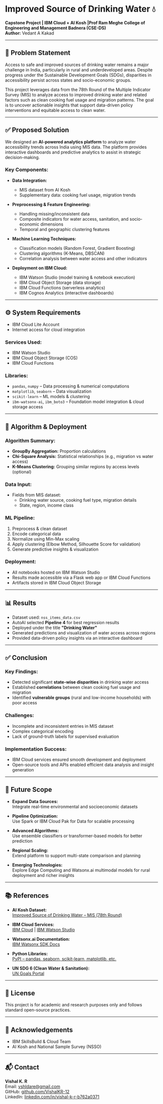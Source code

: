 # Improved Source of Drinking Water 💧
**Capstone Project | IBM Cloud + AI Kosh |Prof Ram Meghe College of Engineering and Management Badnera (CSE-DS)**  
**Author:** Vedant A Kakad

---

## 📌 Problem Statement

Access to safe and improved sources of drinking water remains a major challenge in India, particularly in rural and underdeveloped areas. Despite progress under the Sustainable Development Goals (SDGs), disparities in accessibility persist across states and socio-economic groups.

This project leverages data from the 78th Round of the Multiple Indicator Survey (MIS) to analyze access to improved drinking water and related factors such as clean cooking fuel usage and migration patterns. The goal is to uncover actionable insights that support data-driven policy interventions and equitable access to clean water.

---

## ✅ Proposed Solution

We designed an **AI-powered analytics platform** to analyze water accessibility trends across India using MIS data. The platform provides interactive dashboards and predictive analytics to assist in strategic decision-making.

### Key Components:
- **Data Integration:**  
  - MIS dataset from AI Kosh  
  - Supplementary data: cooking fuel usage, migration trends

- **Preprocessing & Feature Engineering:**  
  - Handling missing/inconsistent data  
  - Composite indicators for water access, sanitation, and socio-economic dimensions  
  - Temporal and geographic clustering features

- **Machine Learning Techniques:**  
  - Classification models (Random Forest, Gradient Boosting)  
  - Clustering algorithms (K-Means, DBSCAN)  
  - Correlation analysis between water access and other indicators

- **Deployment on IBM Cloud:**  
  - IBM Watson Studio (model training & notebook execution)  
  - IBM Cloud Object Storage (data storage)  
  - IBM Cloud Functions (serverless analytics)  
  - IBM Cognos Analytics (interactive dashboards)

---

## ⚙️ System Requirements

- IBM Cloud Lite Account  
- Internet access for cloud integration

### Services Used:
- IBM Watson Studio  
- IBM Cloud Object Storage (COS)  
- IBM Cloud Functions

### Libraries:
- `pandas`, `numpy` – Data processing & numerical computations  
- `matplotlib`, `seaborn` – Data visualization  
- `scikit-learn` – ML models & clustering  
- `ibm-watsonx-ai`, `ibm_boto3` – Foundation model integration & cloud storage access

---

## 🧠 Algorithm & Deployment

### Algorithm Summary:
- **GroupBy Aggregation:** Proportion calculations
- **Chi-Square Analysis:** Statistical relationships (e.g., migration vs water access)
- **K-Means Clustering:** Grouping similar regions by access levels (optional)

### Data Input:
- Fields from MIS dataset:  
  - Drinking water source, cooking fuel type, migration details  
  - State, region, income class

### ML Pipeline:
1. Preprocess & clean dataset  
2. Encode categorical data  
3. Normalize using Min-Max scaling  
4. Apply clustering (Elbow Method, Silhouette Score for validation)  
5. Generate predictive insights & visualization

### Deployment:
- All notebooks hosted on IBM Watson Studio  
- Results made accessible via a Flask web app or IBM Cloud Functions  
- Artifacts stored in IBM Cloud Object Storage

---

## 📊 Results

- Dataset used: `nss_items_data.csv`  
- AutoAI selected **Pipeline 4** for best regression results  
- Deployed under the title **"Drinking Water"**  
- Generated predictions and visualization of water access across regions  
- Provided data-driven policy insights via an interactive dashboard

---

## ✅ Conclusion

### Key Findings:
- Detected significant **state-wise disparities** in drinking water access  
- Established **correlations** between clean cooking fuel usage and migration  
- Identified **vulnerable groups** (rural and low-income households) with poor access

### Challenges:
- Incomplete and inconsistent entries in MIS dataset  
- Complex categorical encoding  
- Lack of ground-truth labels for supervised evaluation

### Implementation Success:
- IBM Cloud services ensured smooth development and deployment  
- Open-source tools and APIs enabled efficient data analysis and insight generation

---

## 🚀 Future Scope

- **Expand Data Sources:**  
  Integrate real-time environmental and socioeconomic datasets

- **Pipeline Optimization:**  
  Use Spark or IBM Cloud Pak for Data for scalable processing

- **Advanced Algorithms:**  
  Use ensemble classifiers or transformer-based models for better prediction

- **Regional Scaling:**  
  Extend platform to support multi-state comparison and planning

- **Emerging Technologies:**  
  Explore Edge Computing and Watsonx.ai multimodal models for rural deployment and richer insights

---

## 📚 References

- **AI Kosh Dataset:**  
  [Improved Source of Drinking Water – MIS (78th Round)](https://aikosh.indiaai.gov.in/web/datasets/details/improved_source_of_drinking_water_multiple_indicator_survey_78th_round.html)

- **IBM Cloud Services:**  
  [IBM Cloud](https://cloud.ibm.com) | [IBM Watson Studio](https://dataplatform.cloud.ibm.com)

- **Watsonx.ai Documentation:**  
  [IBM Watsonx SDK Docs](https://ibm.github.io/watsonx-ai)

- **Python Libraries:**  
  [PyPI – pandas, seaborn, scikit-learn, matplotlib, etc.](https://pypi.org)

- **UN SDG 6 (Clean Water & Sanitation):**  
  [UN Goals Portal](https://sdgs.un.org/goals/goal6)

---

## 🏁 License

This project is for academic and research purposes only and follows standard open-source practices.

---

## 🙏 Acknowledgements

- IBM SkillsBuild & Cloud Team  
- AI Kosh and National Sample Survey (NSSO)

---

## 📬 Contact

**Vishal K. R**  
Email: [vshldare@gmail.com](mailto:vshldare@gmail.com)  
GitHub: [github.com/VishalKR-12](https://github.com/VishalKR-12)  
LinkedIn: [linkedin.com/in/vishal-k-r-b762a0371](https://www.linkedin.com/in/vishal-k-r-b762a0371)


